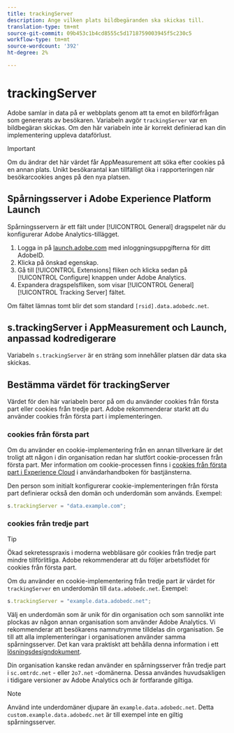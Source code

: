 ```yaml
---
title: trackingServer
description: Ange vilken plats bildbegäranden ska skickas till.
translation-type: tm+mt
source-git-commit: 09b453c1b4cd8555c5d1718759003945f5c230c5
workflow-type: tm+mt
source-wordcount: '392'
ht-degree: 2%

---
```



# trackingServer

Adobe samlar in data på er webbplats genom att ta emot en bildförfrågan som genererats av besökaren. Variabeln avgör `trackingServer` var en bildbegäran skickas. Om den här variabeln inte är korrekt definierad kan din implementering uppleva dataförlust.

>[!IMPORTANT]
>
>Om du ändrar det här värdet får AppMeasurement att söka efter cookies på en annan plats. Unikt besökarantal kan tillfälligt öka i rapporteringen när besökarcookies anges på den nya platsen.

## Spårningsserver i Adobe Experience Platform Launch

Spårningsservern är ett fält under [!UICONTROL General] dragspelet när du konfigurerar Adobe Analytics-tillägget.

1. Logga in på [launch.adobe.com](https://launch.adobe.com) med inloggningsuppgifterna för ditt AdobeID.
2. Klicka på önskad egenskap.
3. Gå till [!UICONTROL Extensions] fliken och klicka sedan på [!UICONTROL Configure] knappen under Adobe Analytics.
4. Expandera dragspelsfliken, som visar [!UICONTROL General] [!UICONTROL Tracking Server] fältet.

Om fältet lämnas tomt blir det som standard `[rsid].data.adobedc.net`.

## s.trackingServer i AppMeasurement och Launch, anpassad kodredigerare

Variabeln `s.trackingServer` är en sträng som innehåller platsen där data ska skickas.

## Bestämma värdet för trackingServer

Värdet för den här variabeln beror på om du använder cookies från första part eller cookies från tredje part. Adobe rekommenderar starkt att du använder cookies från första part i implementeringen.

### cookies från första part

Om du använder en cookie-implementering från en annan tillverkare är det troligt att någon i din organisation redan har slutfört cookie-processen från första part. Mer information om cookie-processen finns i [cookies från första part i Experience Cloud](https://docs.adobe.com/content/help/en/core-services/interface/ec-cookies/cookies-first-party.html) i användarhandboken för bastjänsterna.

Den person som initialt konfigurerar cookie-implementeringen från första part definierar också den domän och underdomän som används. Exempel:

```js
s.trackingServer = "data.example.com";
```

### cookies från tredje part

>[!TIP]
>
>Ökad sekretesspraxis i moderna webbläsare gör cookies från tredje part mindre tillförlitliga. Adobe rekommenderar att du följer arbetsflödet för cookies från första part.

Om du använder en cookie-implementering från tredje part är värdet för `trackingServer` en underdomän till `data.adobedc.net`. Exempel:

```js
s.trackingServer = "example.data.adobedc.net";
```

Välj en underdomän som är unik för din organisation och som sannolikt inte plockas av någon annan organisation som använder Adobe Analytics.  Vi rekommenderar att besökarens namnutrymme tilldelas din organisation.  Se till att alla implementeringar i organisationen använder samma spårningsserver. Det kan vara praktiskt att behålla denna information i ett [lösningsdesigndokument](../../prepare/solution-design.md).

Din organisation kanske redan använder en spårningsserver från tredje part i `sc.omtrdc.net` - eller `2o7.net` -domänerna.  Dessa användes huvudsakligen i tidigare versioner av Adobe Analytics och är fortfarande giltiga.

>[!NOTE]
>
>Använd inte underdomäner djupare än `example.data.adobedc.net`. Detta `custom.example.data.adobedc.net` är till exempel inte en giltig spårningsserver.
